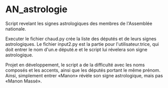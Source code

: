 # AN_astrologie

Script revelant les signes astrologiques des membres de l'Assemblée nationale. 

Executer le fichier chaud.py crée la liste des députés et de leurs signes astrologiques. Le fichier input2.py est la partie pour l'utilisateur.trice, qui doit entrer le nom d'un.e député.e et le script lui révelera son signe astrologique.

Projet en développement, le script a de la difficulté avec les noms composés et les accents, ainsi que les députés portant le même prénom. Ainsi, simplement entrer «Manon» révèle son signe astrologique, mais pas «Manon Massé».
